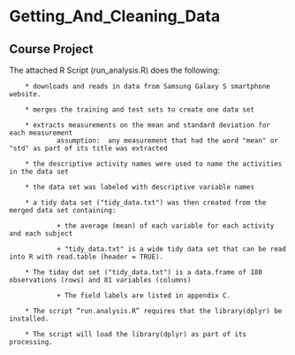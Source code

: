 # Getting_And_Cleaning_Data

## Course Project

The attached R Script (run_analysis.R) does the following:

        * downloads and reads in data from Samsung Galaxy S smartphone website.
        
        * merges the training and test sets to create one data set
        
        * extracts measurements on the mean and standard deviation for each measurement
                assumption:  any measurement that had the word "mean" or "std" as part of its title was extracted
                
        * the descriptive activity names were used to name the activities in the data set
        
        * the data set was labeled with descriptive variable names
        
        * a tidy data set ("tidy_data.txt") was then created from the merged data set containing:
        
                + the average (mean) of each variable for each activity and each subject
                
                + "tidy_data.txt" is a wide tidy data set that can be read into R with read.table (header = TRUE). 
                 
        * The tiday dat set ("tidy_data.txt") is a data.frame of 180 observations (rows) and 81 variables (columns)
        
                + The field labels are listed in appendix C.
        
        * The script “run.analysis.R” requires that the library(dplyr) be installed.  
        
        * The script will load the library(dplyr) as part of its processing.